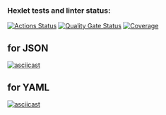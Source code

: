 ### Hexlet tests and linter status:
[![Actions Status](https://github.com/sobolevaea/frontend-project-46/actions/workflows/hexlet-check.yml/badge.svg)](https://github.com/sobolevaea/frontend-project-46/actions)
[![Quality Gate Status](https://sonarcloud.io/api/project_badges/measure?project=sobolevaea_frontend-project-46&metric=alert_status)](https://sonarcloud.io/summary/new_code?id=sobolevaea_frontend-project-46)
[![Coverage](https://sonarcloud.io/api/project_badges/measure?project=sobolevaea_frontend-project-46&metric=coverage)](https://sonarcloud.io/summary/new_code?id=sobolevaea_frontend-project-46)

## for JSON
[![asciicast](https://asciinema.org/a/SFUjuQjIUAEHrff44fW573fgC.svg)](https://asciinema.org/a/SFUjuQjIUAEHrff44fW573fgC)

## for YAML
[![asciicast](https://asciinema.org/a/HBt559ryWTykP03Uo5VHNlXwA.svg)](https://asciinema.org/a/HBt559ryWTykP03Uo5VHNlXwA)